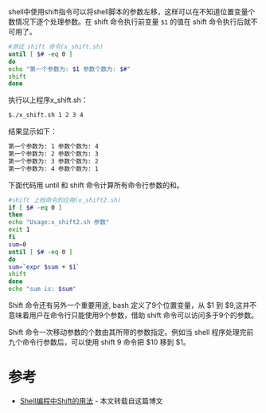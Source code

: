 shell中使用shift指令可以将shell脚本的参数左移，这样可以在不知道位置变量个数情况下逐个处理参数。在 shift 命令执行前变量 `$1` 的值在 shift 命令执行后就不可用了。

```bash
#测试 shift 命令(x_shift.sh)
until [ $# -eq 0 ]
do
echo "第一个参数为: $1 参数个数为: $#"
shift
done
```

执行以上程序x_shift.sh：

```bash
$./x_shift.sh 1 2 3 4
```

结果显示如下：

```bash
第一个参数为: 1 参数个数为: 4
第一个参数为: 2 参数个数为: 3
第一个参数为: 3 参数个数为: 2
第一个参数为: 4 参数个数为: 1
```

下面代码用 until 和 shift 命令计算所有命令行参数的和。

```bash
#shift 上档命令的应用(x_shift2.sh)
if [ $# -eq 0 ]
then
echo "Usage:x_shift2.sh 参数"
exit 1
fi
sum=0
until [ $# -eq 0 ]
do
sum=`expr $sum + $1`
shift
done
echo "sum is: $sum"
```

Shift 命令还有另外一个重要用途, bash 定义了9个位置变量，从 $1 到 $9,这并不意味着用户在命令行只能使用9个参数，借助 shift 命令可以访问多于9个的参数。

Shift 命令一次移动参数的个数由其所带的参数指定。例如当 shell 程序处理完前九个命令行参数后，可以使用 shift 9 命令把 $10 移到 $1。

# 参考

* [Shell编程中Shift的用法](http://www.cnblogs.com/image-eye/archive/2011/08/20/2147153.html) - 本文转载自这篇博文
